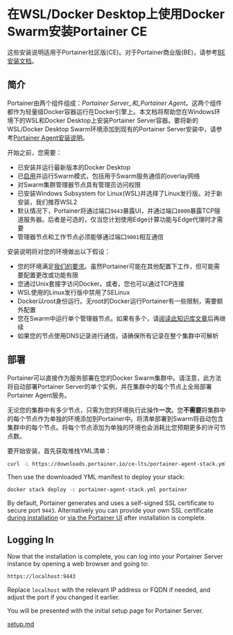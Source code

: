 # 在WSL/Docker Desktop上使用Docker Swarm安装Portainer CE

这些安装说明适用于Portainer社区版(CE)。对于Portainer商业版(BE)，请参考[BE安装文档](../../../install/server/swarm/wsl.md)。

## 简介

Portainer由两个组件组成：_Portainer Server_和_Portainer Agent_。这两个组件都作为轻量级Docker容器运行在Docker引擎上。本文档将帮助您在Windows环境下的WSL和Docker Desktop上安装Portainer Server容器。要将新的WSL/Docker Desktop Swarm环境添加到现有的Portainer Server安装中，请参考[Portainer Agent安装说明](../../../../admin/environments/add/swarm/agent.md)。

开始之前，您需要：

* 已安装并运行最新版本的Docker Desktop
* 已[启用](https://docs.docker.com/engine/swarm/swarm-mode/)并运行Swarm模式，包括用于Swarm服务通信的overlay网络
* 对Swarm集群管理器节点具有管理员访问权限
* 已安装Windows Subsystem for Linux(WSL)并选择了Linux发行版。对于新安装，我们推荐WSL2
* 默认情况下，Portainer将通过端口`9443`暴露UI，并通过端口`8000`暴露TCP隧道服务器。后者是可选的，仅当您计划使用Edge计算功能与Edge代理时才需要
* 管理器节点和工作节点必须能够通过端口`9001`相互通信

安装说明将对您的环境做出以下假设：

* 您的环境满足[我们的要求](../../../requirements-and-prerequisites.md)。虽然Portainer可能在其他配置下工作，但可能需要配置更改或功能有限
* 您通过Unix套接字访问Docker。或者，您也可以通过TCP连接
* WSL使用的Linux发行版中禁用了SELinux
* Docker以root身份运行。无root的Docker运行Portainer有一些限制，需要额外配置
* 您在Swarm中运行单个管理器节点。如果有多个，请[阅读此知识库文章](https://portal.portainer.io/knowledge/how-can-i-ensure-portainers-configuration-is-retained)后再继续
* 如果您的节点使用DNS记录进行通信，请确保所有记录在整个集群中可解析

## 部署

Portainer可以直接作为服务部署在您的Docker Swarm集群中。请注意，此方法将自动部署Portainer Server的单个实例，并在集群中的每个节点上全局部署Portainer Agent服务。

无论您的集群中有多少节点，只需为您的环境执行此操作**一次**。您**不需要**将集群中的每个节点作为单独的环境添加到Portainer中。将清单部署到Swarm将自动包含集群中的每个节点。将每个节点添加为单独的环境也会消耗比您预期更多的许可节点数。

要开始安装，首先获取堆栈YML清单：

```bash
curl -L https://downloads.portainer.io/ce-lts/portainer-agent-stack.yml -o portainer-agent-stack.yml
```

Then use the downloaded YML manifest to deploy your stack:

```bash
docker stack deploy -c portainer-agent-stack.yml portainer
```


By default, Portainer generates and uses a self-signed SSL certificate to secure port `9443`. Alternatively you can provide your own SSL certificate [during installation](../../../../advanced/ssl.md#using-your-own-ssl-certificate-on-docker-swarm) or [via the Portainer UI](../../../../admin/settings/#ssl-certificate) after installation is complete.


## Logging In

Now that the installation is complete, you can log into your Portainer Server instance by opening a web browser and going to:

```bash
https://localhost:9443
```

Replace `localhost` with the relevant IP address or FQDN if needed, and adjust the port if you changed it earlier.

You will be presented with the initial setup page for Portainer Server.


[setup.md](../setup.md)


